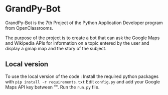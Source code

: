 # GrandPy-Bot

GrandPy-Bot is the 7th Project of the Python Application Developer program from OpenClassrooms.

The purpose of the project is to create a bot that can ask the Google Maps and Wikipedia APIs for information on a
topic entered by the user and display a gmap map and the story of the subject.

## Local version
To use the local version of the code :
Install the required python packages with `pip install -r requirements.txt`
Edit `config.py` and add your Google Maps API key between "".
Run the `run.py` file.
